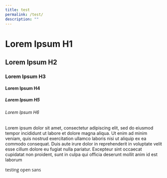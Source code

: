 ```yaml
---
title: test
permalink: /test/
description: ""
---
```



<style>  
@import url('https://fonts.googleapis.com/css2?family=Open+Sans&display=swap');  
	
.test {font-family: 'Open Sans', sans-serif !important;}
</style>
# Lorem Ipsum H1 #
## Lorem Ipsum H2 ##
### Lorem Ipsum H3 ###
#### Lorem Ipsum H4 ####
##### Lorem Ipsum H5 #####
###### Lorem Ipsum H6  ######


Lorem ipsum dolor sit amet, consectetur adipiscing elit, sed do eiusmod tempor incididunt ut labore et dolore magna aliqua. Ut enim ad minim veniam, quis nostrud exercitation ullamco laboris nisi ut aliquip ex ea commodo consequat. Duis aute irure dolor in reprehenderit in voluptate velit esse cillum dolore eu fugiat nulla pariatur. Excepteur sint occaecat cupidatat non proident, sunt in culpa qui officia deserunt mollit anim id est laborum

<p class="test">testing open sans </p>